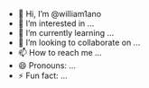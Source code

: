 - 👋 Hi, I’m @william1ano
- 👀 I’m interested in ...
- 🌱 I’m currently learning ...
- 💞️ I’m looking to collaborate on ...
- 📫 How to reach me ...
- 😄 Pronouns: ...
- ⚡ Fun fact: ...

<!---
william1ano/william1ano is a ✨ special ✨ repository because its `README.md` (this file) appears on your GitHub profile.
You can click the Preview link to take a look at your changes.
--->
